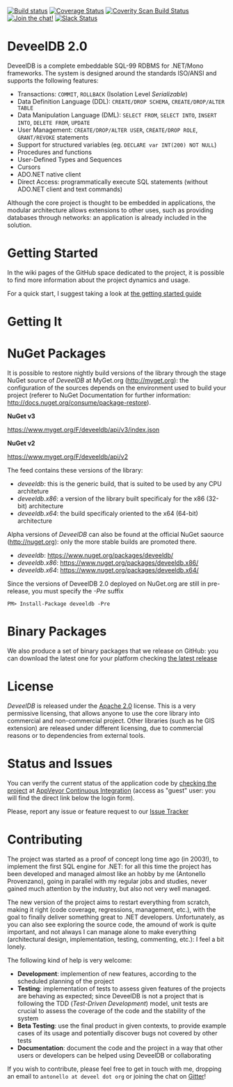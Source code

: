 [![Build status][appveyor-image]][appveyor-url] [![Coverage Status][coveralls-image]][coveralls-url] [![Coverity Scan Build Status][coverity-image]][coverity-url] [![Join the chat!][gitter-image]][gitter-url] [![Slack Status][slack-image]][slack-url]

DeveelDB 2.0
==========

DeveelDB is a complete embeddable SQL-99 RDBMS for .NET/Mono frameworks. The system is designed around the standards ISO/ANSI and supports the following features:

- Transactions: `COMMIT`, `ROLLBACK` (Isolation Level *Serializable*)
- Data Definition Language (DDL): `CREATE/DROP SCHEMA`, `CREATE/DROP/ALTER TABLE`
- Data Manipulation Language (DML): `SELECT FROM`, `SELECT INTO`, `INSERT INTO`, `DELETE FROM`, `UPDATE`
- User Management: `CREATE/DROP/ALTER USER`, `CREATE/DROP ROLE`, `GRANT/REVOKE` statements
- Support for structured variables (eg. `DECLARE var INT(200) NOT NULL`)
- Procedures and functions
- User-Defined Types and Sequences
- Cursors
- ADO.NET native client
- Direct Access: programmatically execute SQL statements (without ADO.NET client and text commands)

Although the core project is thought to be embedded in applications, the modular architecture allows extensions to other uses, such as providing databases through networks: an application is already included in the solution.

Getting Started
=============

In the wiki pages of the GitHub space dedicated to the project, it is possible to find more information about the project dynamics and usage.

For a quick start, I suggest taking a look at [the getting started guide](https://github.com/deveel/deveeldb/wiki/Getting-Started-Embedded)


Getting It
============

NuGet Packages
=============
It is possible to restore nightly build versions of the library through the stage NuGet source of *DeveelDB* at MyGet.org (http://myget.org): the configuration of the sources depends on the environment used to build your project (referer to NuGet Documentation for further information: http://docs.nuget.org/consume/package-restore).

**NuGet v3**

https://www.myget.org/F/deveeldb/api/v3/index.json

**NuGet v2**

https://www.myget.org/F/deveeldb/api/v2


The feed contains these versions of the library:
- *deveeldb*: this is the generic build, that is suited to be used by any CPU architeture
- *deveeldb.x86*: a version of the library built specificaly for the x86 (32-bit) architecture
- *deveeldb.x64*: the build specificaly oriented to the x64 (64-bit) architecture

Alpha versions of *DeveelDB* can also be found at the official NuGet saource (http://nuget.org): only the more stable builds are promoted there.

- *deveeldb*: https://www.nuget.org/packages/deveeldb/
- *deveeldb.x86*: https://www.nuget.org/packages/deveeldb.x86/
- *deveeldb.x64*: https://www.nuget.org/packages/deveeldb.x64/

Since the versions of DeveelDB 2.0 deployed on NuGet.org are still in pre-release, you must specify the  *-Pre* suffix

```
PM> Install-Package deveeldb -Pre
```


Binary Packages
===============

We also produce a set of binary packages that we release on GitHub: you can download the latest one for your platform checking [the latest release](https://github.com/deveel/deveeldb/releases/latest)


License
============

*DeveelDB* is released under the [Apache 2.0](http://www.apache.org/licenses/LICENSE-2.0) license. This is a very permissive licensing, that allows anyone to use the core library into commercial and non-commercial project. Other libraries (such as he GIS extension) are released under different licensing, due to commercial reasons or to dependencies from external tools.


Status and Issues
============

You can verify the current status of the application code by  [checking the project](https://ci.appveyor.com/project/tsutomi/deveeldb-3f7ew) at [AppVeyor Continuous Integration](http://ci.appveyor.com) (access as "guest" user: you will find the direct link below the login form).

Please, report any issue or feature request to our [Issue Tracker](http://github.com/deveel/deveeldb/issues)

Contributing
============

The project was started as a proof of concept long time ago (in 2003!), to implement the first SQL engine for .NET: for all this time the project has been developed and managed almost like an hobby by me (Antonello Provenzano), going in parallel with my regular jobs and studies, never gained much attention by the industry, but also not very well managed.

The new version of the project aims to restart everything from scratch, making it right (code coverage, regressions, management, etc.), with the goal to finally deliver something great to .NET developers.
Unfortunately, as you can also see exploring the source code, the amound of work is quite important, and not always I can manage alone to make everything (architectural design, implementation, testing, commenting, etc.): I feel a bit lonely.

The following kind of help is very welcome:

* **Development**: implemention of new features, according to the scheduled planning of the project
* **Testing**: implementation of tests to assess given features of the projects are behaving as expected; since DeveelDB is not a project that is following the TDD (*Test-Driven Development*) model, unit tests are crucial to assess the coverage of the code and the stability of the system
* **Beta Testing**: use the final product in given contexts, to provide example cases of its usage and potentially discover bugs not covered by other tests
* **Documentation**: document the code and the project in a way that other users or developers can be helped using DeveelDB or collaborating

If you wish to contribute, please feel free to get in touch with me, dropping an email to `antonello at deveel dot org` or joining the chat on [Gitter](https://gitter.im/deveel/deveeldb)!

[appveyor-image]:https://ci.appveyor.com/api/projects/status/koo12o4q2ik8isej?svg=true
[appveyor-url]:https://ci.appveyor.com/project/deveel/deveeldb
[coveralls-url]:https://coveralls.io/r/deveel/deveeldb
[coveralls-image]:https://coveralls.io/repos/deveel/deveeldb/badge.png
[coverity-image]:https://scan.coverity.com/projects/8341/badge.svg
[coverity-url]:https://scan.coverity.com/projects/deveel-deveeldb
[gitter-image]:https://badges.gitter.im/Join%20Chat.svg
[gitter-url]:https://gitter.im/deveel/deveeldb
[slack-image]:https://deveeldb-slackin.herokuapp.com/badge.svg
[slack-url]:https://deveeldb-slackin.herokuapp.com/
